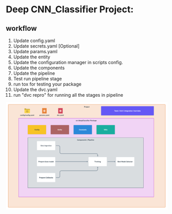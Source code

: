 # Deep CNN_Classifier Project:

## workflow

1. Update config.yaml
2. Update secrets.yaml [Optional]
3. Update params.yaml
4. Update the entity
5. Update the configuration manager in scripts config.
6. Update the components
7. Update the pipeline
8. Test run pipeline stage
9. run tox for testing your package
10. Update the dvc.yaml
11. run "dvc repro" for running all the stages in pipeline

![img](https://github.com/NarenBot/CNN_Classifier/blob/main/docs/CNN_Architecture.png)